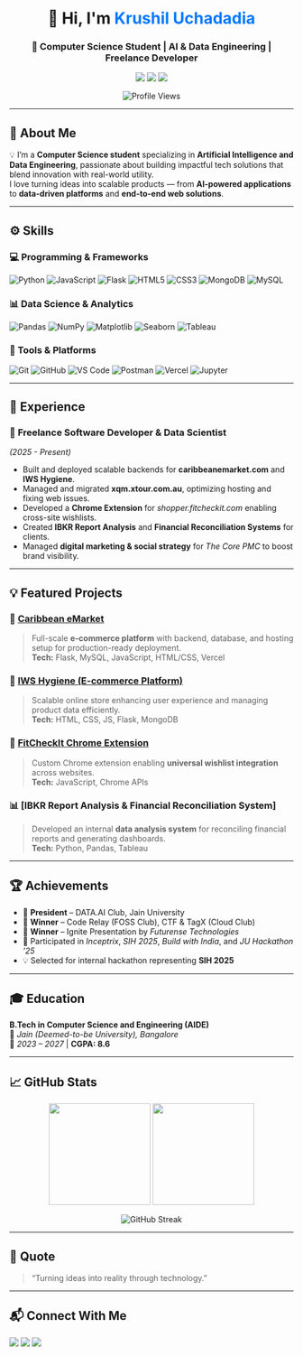 <!-- PROFILE HEADER -->
<h1 align="center">👋 Hi, I'm <span style="color:#0078ff;">Krushil Uchadadia</span></h1>
<h3 align="center">🚀 Computer Science Student | AI & Data Engineering | Freelance Developer</h3>

<p align="center">
  <a href="mailto:krushiluchadadia@gmail.com"><img src="https://img.shields.io/badge/Email-krushiluchadadia%40gmail.com-red?style=for-the-badge&logo=gmail"></a>
  <a href="https://www.linkedin.com/in/krushiluchadadia/"><img src="https://img.shields.io/badge/LinkedIn-Krushil_Uchadadia-blue?style=for-the-badge&logo=linkedin"></a>
  <a href="https://github.com/krushil298"><img src="https://img.shields.io/badge/GitHub-krushil298-black?style=for-the-badge&logo=github"></a>
</p>

<p align="center">
  <img src="https://komarev.com/ghpvc/?username=krushil298&style=for-the-badge&color=blueviolet" alt="Profile Views"/>
</p>

---

## 🧠 About Me  
💡 I’m a **Computer Science student** specializing in **Artificial Intelligence and Data Engineering**, passionate about building impactful tech solutions that blend innovation with real-world utility.  
I love turning ideas into scalable products — from **AI-powered applications** to **data-driven platforms** and **end-to-end web solutions**.

---

## ⚙️ Skills  

### 💻 Programming & Frameworks  
![Python](https://img.shields.io/badge/Python-3776AB?style=for-the-badge&logo=python&logoColor=white)
![JavaScript](https://img.shields.io/badge/JavaScript-F7E018?style=for-the-badge&logo=javascript&logoColor=black)
![Flask](https://img.shields.io/badge/Flask-000000?style=for-the-badge&logo=flask&logoColor=white)
![HTML5](https://img.shields.io/badge/HTML5-E34C26?style=for-the-badge&logo=html5&logoColor=white)
![CSS3](https://img.shields.io/badge/CSS3-1572B6?style=for-the-badge&logo=css3&logoColor=white)
![MongoDB](https://img.shields.io/badge/MongoDB-4EA94B?style=for-the-badge&logo=mongodb&logoColor=white)
![MySQL](https://img.shields.io/badge/MySQL-00758F?style=for-the-badge&logo=mysql&logoColor=white)

### 📊 Data Science & Analytics  
![Pandas](https://img.shields.io/badge/Pandas-150458?style=for-the-badge&logo=pandas&logoColor=white)
![NumPy](https://img.shields.io/badge/Numpy-013243?style=for-the-badge&logo=numpy&logoColor=white)
![Matplotlib](https://img.shields.io/badge/Matplotlib-11557C?style=for-the-badge)
![Seaborn](https://img.shields.io/badge/Seaborn-7C96B0?style=for-the-badge)
![Tableau](https://img.shields.io/badge/Tableau-E97627?style=for-the-badge&logo=tableau&logoColor=white)

### 🧰 Tools & Platforms  
![Git](https://img.shields.io/badge/Git-F05032?style=for-the-badge&logo=git&logoColor=white)
![GitHub](https://img.shields.io/badge/GitHub-181717?style=for-the-badge&logo=github)
![VS Code](https://img.shields.io/badge/VS_Code-0078d7?style=for-the-badge&logo=visual-studio-code&logoColor=white)
![Postman](https://img.shields.io/badge/Postman-FF6C37?style=for-the-badge&logo=postman&logoColor=white)
![Vercel](https://img.shields.io/badge/Vercel-000000?style=for-the-badge&logo=vercel)
![Jupyter](https://img.shields.io/badge/Jupyter-F37626?style=for-the-badge&logo=jupyter&logoColor=white)

---

## 💼 Experience  

### 🧩 **Freelance Software Developer & Data Scientist**  
*(2025 - Present)*  
- Built and deployed scalable backends for **caribbeanemarket.com** and **IWS Hygiene**.  
- Managed and migrated **xqm.xtour.com.au**, optimizing hosting and fixing web issues.  
- Developed a **Chrome Extension** for *shopper.fitcheckit.com* enabling cross-site wishlists.  
- Created **IBKR Report Analysis** and **Financial Reconciliation Systems** for clients.  
- Managed **digital marketing & social strategy** for *The Core PMC* to boost brand visibility.

---

## 💡 Featured Projects  

### 🛒 [Caribbean eMarket](https://caribbeanemarket.com)  
> Full-scale **e-commerce platform** with backend, database, and hosting setup for production-ready deployment.  
**Tech:** Flask, MySQL, JavaScript, HTML/CSS, Vercel  

### 🧴 [IWS Hygiene (E-commerce Platform)](https://github.com/krushil298/iws-hygiene)  
> Scalable online store enhancing user experience and managing product data efficiently.  
**Tech:** HTML, CSS, JS, Flask, MongoDB  

### 🧩 [FitCheckIt Chrome Extension](https://shopper.fitcheckit.com)  
> Custom Chrome extension enabling **universal wishlist integration** across websites.  
**Tech:** JavaScript, Chrome APIs  

### 📊 [IBKR Report Analysis & Financial Reconciliation System]  
> Developed an internal **data analysis system** for reconciling financial reports and generating dashboards.  
**Tech:** Python, Pandas, Tableau  

---

## 🏆 Achievements  

- 🧠 **President** – DATA.AI Club, Jain University  
- 🥇 **Winner** – Code Relay (FOSS Club), CTF & TagX (Cloud Club)  
- 🏅 **Winner** – Ignite Presentation by *Futurense Technologies*  
- 🚀 Participated in *Inceptrix*, *SIH 2025*, *Build with India*, and *JU Hackathon '25*  
- 💡 Selected for internal hackathon representing **SIH 2025**

---

## 🎓 Education  

**B.Tech in Computer Science and Engineering (AIDE)**  
📍 *Jain (Deemed-to-be University), Bangalore*  
📆 *2023 – 2027* | **CGPA: 8.6**

---

## 📈 GitHub Stats  

<p align="center">
  <img src="https://github-readme-stats.vercel.app/api?username=krushil298&show_icons=true&theme=tokyonight" height="180em">
  <img src="https://github-readme-stats.vercel.app/api/top-langs/?username=krushil298&layout=compact&theme=tokyonight" height="180em">
</p>

<p align="center">
  <img src="https://streak-stats.demolab.com?user=krushil298&theme=tokyonight&hide_border=true" alt="GitHub Streak"/>
</p>

---

## 🌟 Quote  
> “Turning ideas into reality through technology.”

---

## 📬 Connect With Me  
<p align="left">
  <a href="mailto:krushiluchadadia@gmail.com"><img src="https://img.shields.io/badge/Email-Me-red?style=for-the-badge&logo=gmail"></a>
  <a href="https://www.linkedin.com/in/krushiluchadadia/"><img src="https://img.shields.io/badge/LinkedIn-Krushil_Uchadadia-blue?style=for-the-badge&logo=linkedin"></a>
  <a href="https://github.com/krushil298"><img src="https://img.shields.io/badge/GitHub-krushil298-black?style=for-the-badge&logo=github"></a>
</p>
